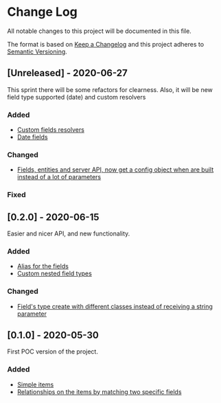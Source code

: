 
# Change Log
All notable changes to this project will be documented in this file.
 
The format is based on [Keep a Changelog](http://keepachangelog.com/)
and this project adheres to [Semantic Versioning](http://semver.org/).
 
## [Unreleased] - 2020-06-27
 
This sprint there will be some refactors for clearness. Also, it will be new field type supported (date) and custom 
resolvers
 
### Added
- [Custom fields resolvers](https://github.com/ramiromachado/easyRESTToGQL/issues/5)
- [Date fields](https://github.com/ramiromachado/easyRESTToGQL/issues/26)
 
### Changed

- [Fields, entities and server API, now get a config object when are built instead of a lot of parameters](https://github.com/ramiromachado/easyRESTToGQL/issues/27) 
### Fixed
 
## [0.2.0] - 2020-06-15
  
Easier and nicer API, and new functionality.
 
### Added
 
 - [Alias for the fields](https://github.com/ramiromachado/easyRESTToGQL/issues/11)
 - [Custom nested field types](https://github.com/ramiromachado/easyRESTToGQL/issues/17)

### Changed

- [Field's type create with different classes instead of receiving a string parameter](https://github.com/ramiromachado/easyRESTToGQL/issues/18)
   
## [0.1.0] - 2020-05-30
  
First POC version of the project.
 
### Added
 
 - [Simple items](https://github.com/ramiromachado/easyRESTToGQL/issues/1)
 - [Relationships on the items by matching two specific fields](https://github.com/ramiromachado/easyRESTToGQL/issues/3) 